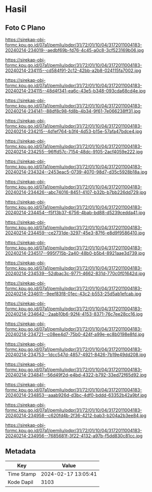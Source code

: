 # Hasil

## Foto C Plano

https://sirekap-obj-formc.kpu.go.id/07a1/pemilu/pdpr/31/72/01/10/04/3172011004183-20240214-234019--aedbf69b-fd76-4c45-a0c8-3cf523169b06.jpg

https://sirekap-obj-formc.kpu.go.id/07a1/pemilu/pdpr/31/72/01/10/04/3172011004183-20240214-234115--cd584f91-2c12-42bb-a2b8-024115fa7002.jpg

https://sirekap-obj-formc.kpu.go.id/07a1/pemilu/pdpr/31/72/01/10/04/3172011004183-20240214-234115--48d4f341-ea6c-43e5-b348-093cda68cd4e.jpg

https://sirekap-obj-formc.kpu.go.id/07a1/pemilu/pdpr/31/72/01/10/04/3172011004183-20240214-234141--88df8c98-fd8b-4b34-9f61-7e066238ff31.jpg

https://sirekap-obj-formc.kpu.go.id/07a1/pemilu/pdpr/31/72/01/10/04/3172011004183-20240214-234215--4d1ef764-b3f4-4d53-b15e-57afa47bdce4.jpg

https://sirekap-obj-formc.kpu.go.id/07a1/pemilu/pdpr/31/72/01/10/04/3172011004183-20240214-234255--96ffd57c-7154-48dc-9105-2acf4059e222.jpg

https://sirekap-obj-formc.kpu.go.id/07a1/pemilu/pdpr/31/72/01/10/04/3172011004183-20240214-234324--2453eac5-0739-4070-98d7-d35c5928b18a.jpg

https://sirekap-obj-formc.kpu.go.id/07a1/pemilu/pdpr/31/72/01/10/04/3172011004183-20240214-234426--abc74016-8451-4107-b32b-b7bb226dd729.jpg

https://sirekap-obj-formc.kpu.go.id/07a1/pemilu/pdpr/31/72/01/10/04/3172011004183-20240214-234454--f5f13b37-6756-4bab-bd88-d5239cedda41.jpg

https://sirekap-obj-formc.kpu.go.id/07a1/pemilu/pdpr/31/72/01/10/04/3172011004183-20240214-234459--ce2731de-3297-45e3-87f6-e8d9f9586410.jpg

https://sirekap-obj-formc.kpu.go.id/07a1/pemilu/pdpr/31/72/01/10/04/3172011004183-20240214-234517--995f715b-2a40-48b0-b5b4-8921aae3d739.jpg

https://sirekap-obj-formc.kpu.go.id/07a1/pemilu/pdpr/31/72/01/10/04/3172011004183-20240214-234539--52dbac3c-9771-4662-831d-770c0f01642d.jpg

https://sirekap-obj-formc.kpu.go.id/07a1/pemilu/pdpr/31/72/01/10/04/3172011004183-20240214-234611--9eef83f8-01ec-43c2-b553-25d5ab1efcab.jpg

https://sirekap-obj-formc.kpu.go.id/07a1/pemilu/pdpr/31/72/01/10/04/3172011004183-20240214-234642--2aab10b6-92f4-4153-8371-76c7ee28cc16.jpg

https://sirekap-obj-formc.kpu.go.id/07a1/pemilu/pdpr/31/72/01/10/04/3172011004183-20240214-234721--c08ee4d7-75b0-424f-a99e-ec8b0198e8fd.jpg

https://sirekap-obj-formc.kpu.go.id/07a1/pemilu/pdpr/31/72/01/10/04/3172011004183-20240214-234753--1dcc547d-4857-4921-8426-7b19e49dd208.jpg

https://sirekap-obj-formc.kpu.go.id/07a1/pemilu/pdpr/31/72/01/10/04/3172011004183-20240214-234841--56d49f2d-e4bd-4322-b792-33ed72f65d92.jpg

https://sirekap-obj-formc.kpu.go.id/07a1/pemilu/pdpr/31/72/01/10/04/3172011004183-20240214-234853--aaab926d-d3bc-4df0-bddd-63352b42a9bf.jpg

https://sirekap-obj-formc.kpu.go.id/07a1/pemilu/pdpr/31/72/01/10/04/3172011004183-20240214-234958--c620fd4b-2f36-4212-bab3-b204a2b3ee84.jpg

https://sirekap-obj-formc.kpu.go.id/07a1/pemilu/pdpr/31/72/01/10/04/3172011004183-20240214-234956--7685681f-3f22-4132-a97b-f5dd830c81cc.jpg


## Metadata

| Key        | Value               |
| ---------- | ------------------- |
| Time Stamp | 2024-02-17 13:05:41 |
| Kode Dapil | 3103                |



